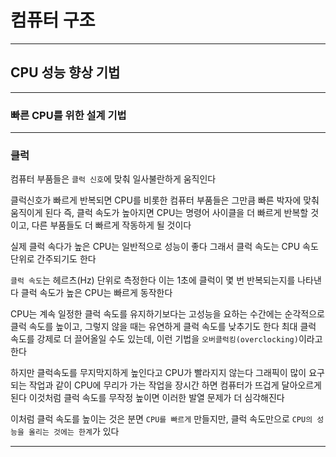 # 컴퓨터 구조
---
## CPU 성능 향상 기법
---
### 빠른 CPU를 위한 설계 기법
---
### 클럭
컴퓨터 부품들은 `클럭 신호`에 맞춰 일사불란하게 움직인다

클럭신호가 빠르게 반복되면 CPU를 비롯한 컴퓨터 부품들은 그만큼 빠른 박자에 맞춰 움직이게 된다
즉, 클럭 속도가 높아지면 CPU는 명령어 사이클을 더 빠르게 반복할 것이고, 다른 부품들도 더 빠르게 작동하게 될 것이다

실제 클럭 속다가 높은 CPU는 일반적으로 성능이 좋다
그래서 클럭 속도는 CPU 속도 단위로 간주되기도 한다

`클럭 속도`는 헤르츠(Hz) 단위로 측정한다
이는 1초에 클럭이 몇 번 반복되는지를 나타낸다
클럭 속도가 높은 CPU는 빠르게 동작한다

CPU는 계속 일정한 클럭 속도를 유지하기보다는 고성능을 요하는 수간에는 순각적으로 클럭 속도를 높이고, 그렇지 않을 때는 유연하게 클럭 속도를 낮추기도 한다
최대 클럭 속도를 강제로 더 끌어올일 수도 있는데, 이런 기법을 `오버클럭킹(overclocking)`이라고 한다

하지만 클럭속도를 무지막지하게 높인다고 CPU가 빨라지지 않는다
그래픽이 많이 요구되는 작업과 같이 CPU에 무리가 가는 작업을 장시간 하면 컴퓨터가 뜨겁게 달아오르게 된다
이것처럼 클럭 속도를 무작정 높이면 이러한 발열 문제가 더 심각해진다

이처럼 클럭 속도를 높이는 것은 분면 `CPU를 빠르게` 만들지만, 클럭 속도만으로 `CPU의 성능을 올리는 것에는 한계`가 있다

---